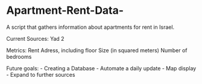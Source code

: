 # Apartment-Rent-Data-
A script that gathers information about apartments for rent in Israel.
      
Current Sources: 
      Yad 2
 
Metrics: 
      Rent
      Adress, including floor 
      Size (in squared meters)
      Number of bedrooms
 
 Future goals:
      - Creating a Database
      - Automate a daily update
      - Map display
      - Expand to further sources
